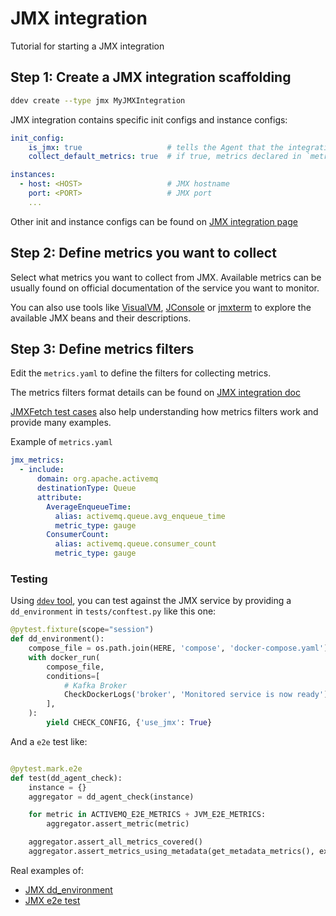 # JMX integration

Tutorial for starting a JMX integration

## Step 1: Create a JMX integration scaffolding

```bash
ddev create --type jmx MyJMXIntegration
```

JMX integration contains specific init configs and instance configs:

```yaml
init_config:
    is_jmx: true                   # tells the Agent that the integration is a JMX type of integration
    collect_default_metrics: true  # if true, metrics declared in `metrics.yaml` are collected

instances:
  - host: <HOST>                   # JMX hostname
    port: <PORT>                   # JMX port
    ...
```

Other init and instance configs can be found on [JMX integration page](https://docs.datadoghq.com/integrations/java)

## Step 2: Define metrics you want to collect

Select what metrics you want to collect from JMX. Available metrics can be usually found on official documentation of the service you want to monitor.

You can also use tools like [VisualVM](https://visualvm.github.io/), [JConsole](https://docs.oracle.com/javase/7/docs/technotes/guides/management/jconsole.html) or [jmxterm](https://datadoghq.dev/integrations-core/tutorials/jmx/tools/) to explore the available JMX beans and their descriptions.


## Step 3: Define metrics filters

Edit the `metrics.yaml` to define the filters for collecting metrics.

The metrics filters format details can be found on [JMX integration doc](https://docs.datadoghq.com/integrations/java/?tab=host#description-of-the-filters)

[JMXFetch test cases](https://github.com/DataDog/jmxfetch/tree/master/src/test/resources) also help understanding how metrics filters work and provide many examples.  

Example of `metrics.yaml`

```yaml
jmx_metrics:
  - include:
      domain: org.apache.activemq
      destinationType: Queue
      attribute:
        AverageEnqueueTime:
          alias: activemq.queue.avg_enqueue_time
          metric_type: gauge
        ConsumerCount:
          alias: activemq.queue.consumer_count
          metric_type: gauge
```

### Testing

Using [`ddev` tool](https://datadoghq.dev/integrations-core/ddev/cli/), you can test against the JMX service by providing a `dd_environment` in `tests/conftest.py` like this one:

```python
@pytest.fixture(scope="session")
def dd_environment():
    compose_file = os.path.join(HERE, 'compose', 'docker-compose.yaml')
    with docker_run(
        compose_file,
        conditions=[
            # Kafka Broker
            CheckDockerLogs('broker', 'Monitored service is now ready'),
        ],
    ):
        yield CHECK_CONFIG, {'use_jmx': True}
```

And a `e2e` test like:

```python

@pytest.mark.e2e
def test(dd_agent_check):
    instance = {}
    aggregator = dd_agent_check(instance)

    for metric in ACTIVEMQ_E2E_METRICS + JVM_E2E_METRICS:
        aggregator.assert_metric(metric)

    aggregator.assert_all_metrics_covered()
    aggregator.assert_metrics_using_metadata(get_metadata_metrics(), exclude=JVM_E2E_METRICS)
```

Real examples of:

- [JMX dd_environment](https://github.com/DataDog/integrations-core/blob/master/activemq/tests/conftest.py)
- [JMX e2e test](https://github.com/DataDog/integrations-core/blob/master/activemq/tests/test_check.py)
